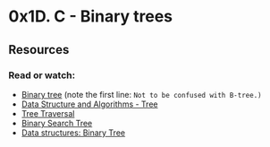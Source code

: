 <h1>0x1D. C - Binary trees</h1>
<h2>Resources</h2>
<h3>Read or watch:</h3>

<ul>
    <li><a href="https://alx-intranet.hbtn.io/rltoken/1F2x42-8vUbOmU4L1C1KMg">Binary tree</a> (note the first line:
        <code>Not to be confused with B-tree.)</code></li>
    <li><a href="https://alx-intranet.hbtn.io/rltoken/QmcTMCkQyrgMjrqoWxYdhw">Data Structure and Algorithms - Tree</a>
        </li>
    <li><a href="https://alx-intranet.hbtn.io/rltoken/nMxoYQdZR_guroan8JeqBQ">Tree Traversal</a></li>
    <li><a href="https://alx-intranet.hbtn.io/rltoken/qO5dBlMnYJzbaWG3xVpcnQ">Binary Search Tree</a></li>
    <li><a href="https://alx-intranet.hbtn.io/rltoken/BeyJ2gjlE7_djwRiDyeHig">Data structures: Binary Tree</a></li>
</ul>